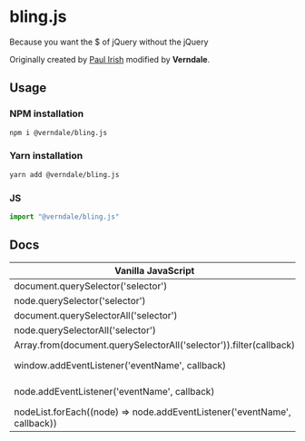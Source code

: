 # bling.js

Because you want the \$ of jQuery without the jQuery

Originally created by [Paul Irish](https://gist.github.com/paulirish/12fb951a8b893a454b32) modified by **Verndale**.

## Usage

### NPM installation

```bash
npm i @verndale/bling.js
```

### Yarn installation

```bash
yarn add @verndale/bling.js
```

### JS

```js
import "@verndale/bling.js"
```

## Docs

| Vanilla JavaScript                                                       | bling.js                           |
| ------------------------------------------------------------------------ | ---------------------------------- |
| document.querySelector('selector')                                       | \$('selector')                     |
| node.querySelector('selector')                                           | node.\$('selector')                |
| document.querySelectorAll('selector')                                    | \$\$('selector')                   |
| node.querySelectorAll('selector')                                        | node.\$\$('selector')              |
| Array.from(document.querySelectorAll('selector')).filter(callback)       | \$\$('selector').filter(callback)  |
| window.addEventListener('eventName', callback)                           | window.on('eventName', callback)   |
| node.addEventListener('eventName', callback)                             | node.on('eventName', callback)     |
| nodeList.forEach((node) => node.addEventListener('eventName', callback)) | nodeList.on('eventName', callback) |
